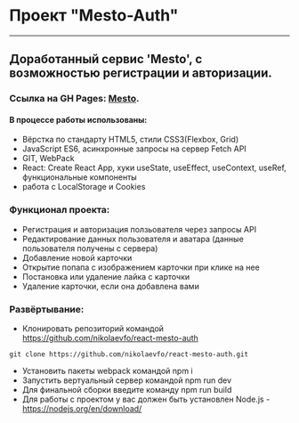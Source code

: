 # Проект "Mesto-Auth"

---

## Доработанный сервис 'Mesto', с возможностью регистрации и авторизации. 

### Ссылка на GH Pages: [Mesto](https://nikolaevfo.github.io/mesto-react/index.html).

#### В процессе работы использованы:
- Вёрстка по стандарту HTML5, стили CSS3(Flexbox, Grid)
- JavaScript ES6, асинхронные запросы на сервер Fetch API
- GIT, WebPack
- React: Create React App, хуки useState, useEffect, useContext, useRef, функциональные компоненты
- работа с LocalStorage и Cookies

### Функционал проекта:
- Регистрация и авторизация ползьователя через запросы API
- Редактирование данных пользователя и аватара (данные пользователя получены с сервера)
- Добавление новой карточки
- Открытие попапа с изображением карточки при клике на нее
- Постановка или удаление лайка с карточки
- Удаление карточки, если она добавлена вами

### Развёртывание:
- Клонировать репозиторий командой https://github.com/nikolaevfo/react-mesto-auth
```
git clone https://github.com/nikolaevfo/react-mesto-auth.git
```
- Установить пакеты webpack командой npm i
- Запустить вертуальный сервер командой npm run dev
- Для финальной сборки введите команду npm run build
- Для работы с проектом у вас должен быть установлен Node.js - https://nodejs.org/en/download/
